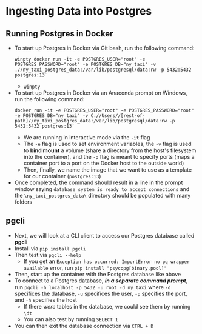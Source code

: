 # Ingesting Data into Postgres

## Running Postgres in Docker
- To start up Postgres in Docker via Git bash, run the following command:
    ```
    winpty docker run -it -e POSTGRES_USER="root" -e POSTGRES_PASSWORD="root" -e POSTGRES_DB="ny_taxi" -v .//ny_taxi_postgres_data:/var/lib/postgresql/data:rw -p 5432:5432 postgres:13`
    ```
    - `winpty` 
- To start up Postgres in Docker via an Anaconda prompt on Windows, run the following command:
    ```
    docker run -it -e POSTGRES_USER="root" -e POSTGRES_PASSWORD="root" -e POSTGRES_DB="ny_taxi" -v C://Users//[rest-of-path]//ny_taxi_postgres_data:/var/lib/postgresql/data:rw -p 5432:5432 postgres:13`
    ```
    - We are running in interactive mode via the `-it` flag
    - The `-e` flag is used to set environment variables, the `-v` flag is used to **bind mount** a volume (share a directory from the host's filesystem into the container), and the `-p` flag is meant to specify ports (maps a container port to a port on the Docker host to the outside world)
    - Then, finally, we name the image that we want to use as a template for our container (`postgres:13`)
- Once completed, the command should result in a line in the prompt window saying `database system is ready to accept connections` and the `\ny_taxi_postgres_data\` directory should be populated with many folders

## pgcli
- Next, we will look at a CLI client to access our Postgres database called **pgcli**
- Install via `pip install pgcli`
- Then test via `pgcli --help`
    - If you get an `Exception has occurred: ImportError no pq wrapper available` error, run `pip install "psycopg[binary,pool]"`
- Then, start up the container with the Postgres database like above
- To connect to a Postgres database, ***in a separate command prompt***, run `pgcli -h localhost -p 5432 -u root -d ny_taxi` where `-d` specifices the database, `-u` specifices the user, `-p` specifies the port, and `-h` specifies the host
    - If there *were* tables in the database, we could see them by running `\dt`
    - You can also test by running `SELECT 1`
- You can then exit the database connection via `CTRL + D`
